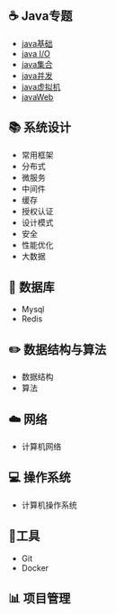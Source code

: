 ## :coffee: Java专题

- [java基础](notes/java/base/java_base.md) </br>
- [java I/O](notes/java/io/java_io.md) </br>
- [java集合](notes/java/collection/java_collection.md) </br>
- [java并发](notes/java/concurrent/java_concurrent.md) </br>
- [java虚拟机](notes/java/jvm/java_jvm.md)</br>
- [javaWeb](notes/java/web/java_web.md)</br>

## :books: 系统设计

- 常用框架
- 分布式
- 微服务
- 中间件
- 缓存
- 授权认证
- 设计模式
- 安全
- 性能优化
- 大数据

## :floppy_disk: 数据库

- Mysql
- Redis

## :pencil2: 数据结构与算法

- 数据结构
- 算法

## :cloud: 网络

- 计算机网络

## :computer: 操作系统

- 计算机操作系统

## :wrench:工具

- Git
- Docker

## :bar_chart: 项目管理

